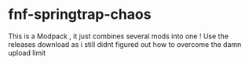 # fnf-springtrap-chaos
This is a Modpack , it just combines several mods into one !
Use the releases download as i still didnt figured out how to overcome the damn upload limit
